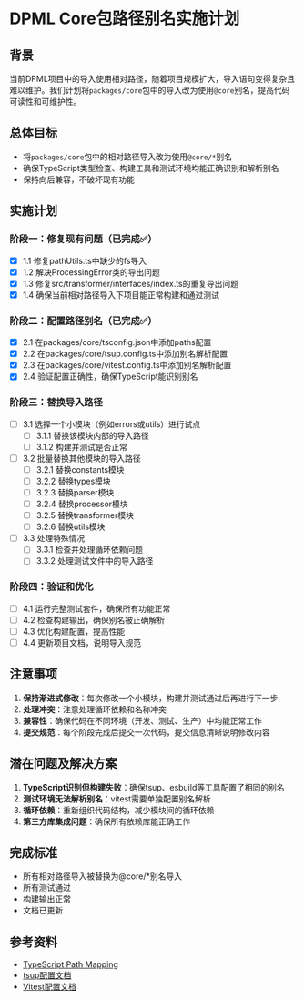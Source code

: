 # DPML Core包路径别名实施计划

## 背景

当前DPML项目中的导入使用相对路径，随着项目规模扩大，导入语句变得复杂且难以维护。我们计划将`packages/core`包中的导入改为使用`@core`别名，提高代码可读性和可维护性。

## 总体目标

- 将`packages/core`包中的相对路径导入改为使用`@core/*`别名
- 确保TypeScript类型检查、构建工具和测试环境均能正确识别和解析别名
- 保持向后兼容，不破坏现有功能

## 实施计划

### 阶段一：修复现有问题（已完成✅）

- [x] 1.1 修复pathUtils.ts中缺少的fs导入
- [x] 1.2 解决ProcessingError类的导出问题
- [x] 1.3 修复src/transformer/interfaces/index.ts的重复导出问题
- [x] 1.4 确保当前相对路径导入下项目能正常构建和通过测试

### 阶段二：配置路径别名（已完成✅）

- [x] 2.1 在packages/core/tsconfig.json中添加paths配置
- [x] 2.2 在packages/core/tsup.config.ts中添加别名解析配置
- [x] 2.3 在packages/core/vitest.config.ts中添加别名解析配置
- [x] 2.4 验证配置正确性，确保TypeScript能识别别名

### 阶段三：替换导入路径

- [ ] 3.1 选择一个小模块（例如errors或utils）进行试点
  - [ ] 3.1.1 替换该模块内部的导入路径
  - [ ] 3.1.2 构建并测试是否正常
- [ ] 3.2 批量替换其他模块的导入路径
  - [ ] 3.2.1 替换constants模块
  - [ ] 3.2.2 替换types模块
  - [ ] 3.2.3 替换parser模块
  - [ ] 3.2.4 替换processor模块
  - [ ] 3.2.5 替换transformer模块
  - [ ] 3.2.6 替换utils模块
- [ ] 3.3 处理特殊情况
  - [ ] 3.3.1 检查并处理循环依赖问题
  - [ ] 3.3.2 处理测试文件中的导入路径

### 阶段四：验证和优化

- [ ] 4.1 运行完整测试套件，确保所有功能正常
- [ ] 4.2 检查构建输出，确保别名被正确解析
- [ ] 4.3 优化构建配置，提高性能
- [ ] 4.4 更新项目文档，说明导入规范

## 注意事项

1. **保持渐进式修改**：每次修改一个小模块，构建并测试通过后再进行下一步
2. **处理冲突**：注意处理循环依赖和名称冲突
3. **兼容性**：确保代码在不同环境（开发、测试、生产）中均能正常工作
4. **提交规范**：每个阶段完成后提交一次代码，提交信息清晰说明修改内容

## 潜在问题及解决方案

1. **TypeScript识别但构建失败**：确保tsup、esbuild等工具配置了相同的别名
2. **测试环境无法解析别名**：vitest需要单独配置别名解析
3. **循环依赖**：重新组织代码结构，减少模块间的循环依赖
4. **第三方库集成问题**：确保所有依赖库能正确工作

## 完成标准

- 所有相对路径导入被替换为@core/*别名导入
- 所有测试通过
- 构建输出正常
- 文档已更新

## 参考资料

- [TypeScript Path Mapping](https://www.typescriptlang.org/docs/handbook/module-resolution.html#path-mapping)
- [tsup配置文档](https://tsup.egoist.dev/#using-custom-configuration)
- [Vitest配置文档](https://vitest.dev/config/#resolve-alias) 